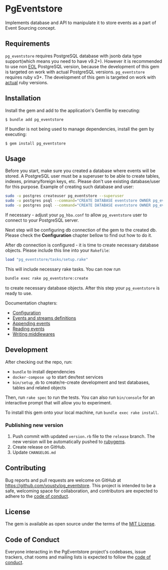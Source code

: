 # PgEventstore

Implements database and API to manipulate it to store events as a part of Event Sourcing concept.

## Requirements

`pg_eventstore` requires PostgreSQL database with jsonb data type support(which means you need to have v9.2+). However it is recommended to use non [EOL](https://www.postgresql.org/support/versioning/) PostgreSQL version, because the development of this gem is targeted on work with actual PostgreSQL versions.
`pg_eventstore` requires ruby v3+. The development of this gem is targeted on work with [actual](https://endoflife.date/ruby) ruby versions.

## Installation

Install the gem and add to the application's Gemfile by executing:

    $ bundle add pg_eventstore

If bundler is not being used to manage dependencies, install the gem by executing:

    $ gem install pg_eventstore

## Usage

Before you start, make sure you created a database where events will be stored. A PostgreSQL user must be a superuser to be able to create tables, indexes, primary/foreign keys, etc. Please don't use existing database/user for this purpose. Example of creating such database and user:

```bash
sudo -u postgres createuser pg_eventstore --superuser
sudo -u postgres psql --command="CREATE DATABASE eventstore OWNER pg_eventstore"
sudo -u postgres psql --command="CREATE DATABASE eventstore OWNER pg_eventstore"
```

If necessary - adjust your `pg_hba.conf` to allow `pg_eventstore` user to connect to your PostgreSQL server. 

Next step will be configuring db connection of the gem to the created db. Please check the **Configuration** chapter bellow to find out how to do it.

After db connection is configured - it is time to create necessary database objects. Please include this line into your `Rakefile`:

```ruby
load "pg_eventstore/tasks/setup.rake"
```

This will include necessary rake tasks. You can now run 
```bash
bundle exec rake pg_eventstore:create
```
to create necessary database objects. After this step your `pg_eventstore` is ready to use.

Documentation chapters:

- [Configuration](docs/configuration.md)
- [Events and streams definitions](docs/events_and_streams.md)
- [Appending events](docs/appending_events.md)
- [Reading events](docs/reading_events.md)
- [Writing middlewares](docs/writing_middleware.md)

## Development

After checking out the repo, run:
- `bundle` to install dependencies
- `docker-compose up` to start dev/test services
- `bin/setup_db` to create/re-create development and test databases, tables and related objects 

Then, run `rake spec` to run the tests. You can also run `bin/console` for an interactive prompt that will allow you to experiment.

To install this gem onto your local machine, run `bundle exec rake install`.

### Publishing new version

1. Push commit with updated `version.rb` file to the `release` branch. The new version will be automatically pushed to [rubygems](https://rubygems.org).
2. Create release on GitHub.
3. Update `CHANGELOG.md`

## Contributing

Bug reports and pull requests are welcome on GitHub at https://github.com/yousty/pg_eventstore. This project is intended to be a safe, welcoming space for collaboration, and contributors are expected to adhere to the [code of conduct](https://github.com/yousty/pg_eventstore/blob/master/CODE_OF_CONDUCT.md).

## License

The gem is available as open source under the terms of the [MIT License](https://opensource.org/licenses/MIT).

## Code of Conduct

Everyone interacting in the PgEventstore project's codebases, issue trackers, chat rooms and mailing lists is expected to follow the [code of conduct](https://github.com/yousty/pg_eventstore/blob/master/CODE_OF_CONDUCT.md).
